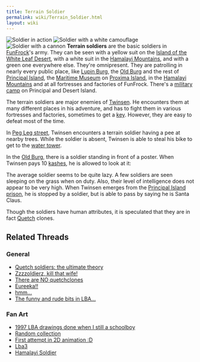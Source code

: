 ```yaml
---
title: Terrain Soldier
permalink: wiki/Terrain_Soldier.html
layout: wiki
---
```


![Soldier in
action](assets/lba1/_characters/lba_ingame_terrain_soldier.jpg "Soldier in action")
![Soldier with a white
camouflage](assets/lba1/_characters/whtsoldier.gif "Soldier with a white camouflage")
![Soldier with a
cannon](assets/lba1/_characters/soldier2.gif "Soldier with a cannon")
**Terrain soldiers** are the basic soldiers in
[FunFrock](FunFrock "wikilink")'s army. They can be seen with a yellow
suit on the [Island of the White Leaf
Desert](Island_of_the_White_Leaf_Desert "wikilink"), with a white suit
in the [Hamalayi Mountains](Hamalayi_Mountains "wikilink"), and with a
green one everywhere else. They're omnipresent. They are patrolling in
nearly every public place, like [Lupin Burg](Lupin_Burg "wikilink"), the
[Old Burg](Old_Burg "wikilink") and the rest of [Principal
Island](Principal_Island "wikilink"), the [Maritime
Museum](Maritime_Museum "wikilink") on [Proxima
Island](Proxima_Island "wikilink"), in the [Hamalayi
Mountains](Hamalayi_Mountains "wikilink") and at all fortresses and
factories of FunFrock. There's a [military
camp](military_camp "wikilink") on Principal and Desert Island.

The terrain soldiers are major enemies of [Twinsen](Twinsen "wikilink").
He encounters them at many different places in his adventure, and has to
fight them in various fortresses and factories, sometimes to get a
[key](key "wikilink"). However, they are easy to defeat most of the
time.

In [Peg Leg street](Peg_Leg_street "wikilink"), Twinsen encounters a
terrain soldier having a pee at nearby trees. While the soldier is
absent, Twinsen is able to steal his bike to get to the [water
tower](water_tower "wikilink").

In the [Old Burg](Old_Burg "wikilink"), there is a soldier standing in
front of a poster. When Twinsen pays 10 [kashes](kashes "wikilink"), he
is allowed to look at it:

The average soldier seems to be quite lazy. A few soldiers are seen
sleeping on the grass when on duty. Also, their level of intelligence
does not appear to be very high. When Twinsen emerges from the
[Principal Island prison](Principal_Island_prison "wikilink"), he is
stopped by a soldier, but is able to pass by saying he is Santa Claus.

Though the soldiers have human attributes, it is speculated that they
are in fact [Quetch](Quetch "wikilink") clones.

## Related Threads

### General

- [Quetch soldiers: the ultimate
  theory](https://forum.magicball.net/showthread.php?t=6796)
- [Zzzzoldierz, kill that
  wife!](https://forum.magicball.net/showthread.php?t=6845)
- [There are NO
  quetchclones](https://forum.magicball.net/showthread.php?t=1128)
- [Eureeka!!](https://forum.magicball.net/showthread.php?t=4474)
- [hmm...](https://forum.magicball.net/showthread.php?t=587)
- [The funny and rude bits in
  LBA...](https://forum.magicball.net/showthread.php?t=250)

### Fan Art

- [1997 LBA drawings done when I still a
  schoolboy](https://forum.magicball.net/showthread.php?t=10468)
- [Random
  collection](https://forum.magicball.net/showthread.php?t=10242)
- [First attempt in 2D animation
  :D](https://forum.magicball.net/showthread.php?t=9129)
- [Lba3](http://forum.magicball.net/showthread.php?p=112171#post112171)
- [Hamalayi Soldier](https://forum.magicball.net/showthread.php?t=6816)

